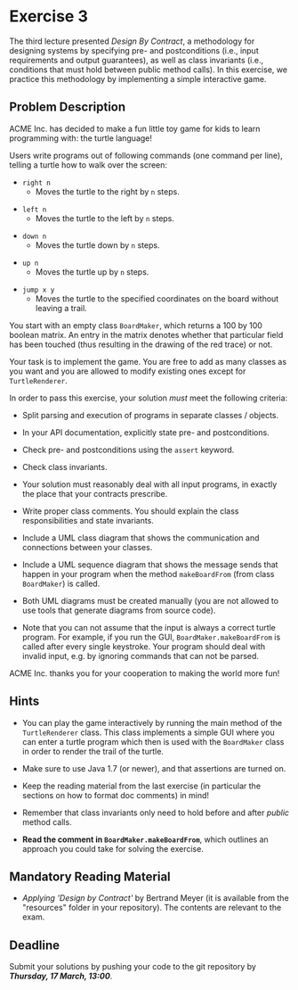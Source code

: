 # Exercise 3

The third lecture presented *Design By Contract*, a methodology for designing
systems by specifying pre- and postconditions (i.e., input requirements and
output guarantees), as well as class invariants (i.e., conditions that must
hold between public method calls). In this exercise, we practice this
methodology by implementing a simple interactive game.

## Problem Description

ACME Inc. has decided to make a fun little toy game for kids to learn
programming with: the turtle language!

Users write programs out of following commands (one command per line), telling
a turtle how to walk over the screen:

* `right n`
	* Moves the turtle to the right by `n` steps.
- `left n`
	- Moves the turtle to the left by `n` steps.
* `down n`
	* Moves the turtle down by `n` steps.
- `up n`
	- Moves the turtle up by `n` steps.
* `jump x y`
	* Moves the turtle to the specified coordinates on the board without
	  leaving a trail.

You start with an empty class `BoardMaker`, which returns a 100 by 100 boolean
matrix. An entry in the matrix denotes whether that particular field has been
touched (thus resulting in the drawing of the red trace) or not.

Your task is to implement the game. You are free to add as many classes as you
want and you are allowed to modify existing ones except for `TurtleRenderer`.

In order to pass this exercise, your solution *must* meet the following
criteria:

* Split parsing and execution of programs in separate classes / objects.

* In your API documentation, explicitly state pre- and postconditions.

* Check pre- and postconditions using the `assert` keyword.

- Check class invariants.

* Your solution must reasonably deal with all input programs, in exactly the
  place that your contracts prescribe.

* Write proper class comments. You should explain the class responsibilities
  and state invariants.

* Include a UML class diagram that shows the communication and connections
  between your classes.

* Include a UML sequence diagram that shows the message sends that happen in
  your program when the method `makeBoardFrom` (from class `BoardMaker`) is
  called.

* Both UML diagrams must be created manually (you are not allowed to use tools
  that generate diagrams from source code).

* Note that you can not assume that the input is always a correct turtle
  program. For example, if you run the GUI, `BoardMaker.makeBoardFrom` is
  called after every single keystroke. Your program should deal with invalid
  input, e.g. by ignoring commands that can not be parsed.

ACME Inc. thanks you for your cooperation to making the world more fun!

## Hints

- You can play the game interactively by running the main method of the
  `TurtleRenderer` class. This class implements a simple GUI where you can
  enter a turtle program which then is used with the `BoardMaker` class in
  order to render the trail of the turtle.

- Make sure to use Java 1.7 (or newer), and that assertions are turned on.

- Keep the reading material from the last exercise (in particular the sections
  on how to format doc comments) in mind!

- Remember that class invariants only need to hold before and after *public*
  method calls.

- **Read the comment in `BoardMaker.makeBoardFrom`**, which outlines an
  approach you could take for solving the exercise.

## Mandatory Reading Material

- *Applying 'Design by Contract'* by Bertrand Meyer (it is available from the
  "resources" folder in your repository). The contents are relevant to the
  exam.

## Deadline

Submit your solutions by pushing your code to the git repository by
___Thursday, 17 March, 13:00___.
